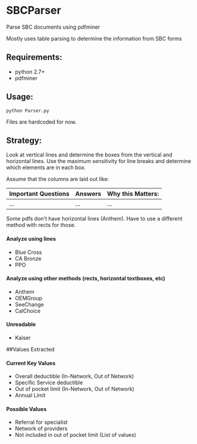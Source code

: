 # SBCParser

Parse SBC documents using pdfminer

Mostly uses table parsing to determine the information from SBC forms

## Requirements:
* python 2.7+
* pdfminer

## Usage:
````
python Parser.py
````
Files are hardcoded for now.

## Strategy:

Look at vertical lines and determine the boxes from the vertical and horizontal lines.
Use the maximum sensitivity for line breaks and determine which elements are in each box. 

Assume that the columns are laid out like:

| Important Questions | Answers | Why this Matters: |
| ------------------- | ------- | ------------------|
| ...                 | ...     | ...               |

Some pdfs don't have horizontal lines (Anthem). Have to use a different method with rects for those. 

#### Analyze using lines
* Blue Cross
* CA Bronze
* PPO

#### Analyze using other methods (rects, horizontal textboxes, etc)
* Anthem
* OEMGroup
* SeeChange
* CalChoice

#### Unreadable
* Kaiser

##Values Extracted

#### Current Key Values
* Overall deductible (In-Network, Out of Network)
* Specific Service deductible
* Out of pocket limit (In-Network, Out of Network)
* Annual Limit

#### Possible Values
* Referral for specialist
* Network of providers
* Not included in out of pocket limit (List of values)



